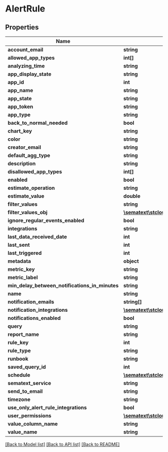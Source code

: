 # AlertRule

## Properties
Name | Type | Description | Notes
------------ | ------------- | ------------- | -------------
**account_email** | **string** |  | [optional] 
**allowed_app_types** | **int[]** |  | [optional] 
**analyzing_time** | **string** |  | [optional] 
**app_display_state** | **string** |  | [optional] 
**app_id** | **int** |  | [optional] 
**app_name** | **string** |  | [optional] 
**app_state** | **string** |  | [optional] 
**app_token** | **string** |  | [optional] 
**app_type** | **string** |  | [optional] 
**back_to_normal_needed** | **bool** |  | [optional] 
**chart_key** | **string** |  | [optional] 
**color** | **string** |  | [optional] 
**creator_email** | **string** |  | [optional] 
**default_agg_type** | **string** |  | [optional] 
**description** | **string** |  | [optional] 
**disallowed_app_types** | **int[]** |  | [optional] 
**enabled** | **bool** |  | [optional] 
**estimate_operation** | **string** |  | [optional] 
**estimate_value** | **double** |  | [optional] 
**filter_values** | **string** |  | [optional] 
**filter_values_obj** | [**\sematext\stcloud\Model\FilterValue[]**](FilterValue.md) |  | [optional] 
**ignore_regular_events_enabled** | **bool** |  | [optional] 
**integrations** | **string** |  | [optional] 
**last_data_received_date** | **int** |  | [optional] 
**last_sent** | **int** |  | [optional] 
**last_triggered** | **int** |  | [optional] 
**metadata** | **object** |  | [optional] 
**metric_key** | **string** |  | [optional] 
**metric_label** | **string** |  | [optional] 
**min_delay_between_notifications_in_minutes** | **string** |  | [optional] 
**name** | **string** |  | [optional] 
**notification_emails** | **string[]** |  | [optional] 
**notification_integrations** | [**\sematext\stcloud\Model\NotificationIntegration[]**](NotificationIntegration.md) |  | [optional] 
**notifications_enabled** | **bool** |  | [optional] 
**query** | **string** |  | [optional] 
**report_name** | **string** |  | [optional] 
**rule_key** | **int** |  | [optional] 
**rule_type** | **string** |  | [optional] 
**runbook** | **string** |  | [optional] 
**saved_query_id** | **int** |  | [optional] 
**schedule** | [**\sematext\stcloud\Model\AlertRuleScheduleWeekdayDto[]**](AlertRuleScheduleWeekdayDto.md) |  | [optional] 
**sematext_service** | **string** |  | [optional] 
**send_to_email** | **string** |  | [optional] 
**timezone** | **string** |  | [optional] 
**use_only_alert_rule_integrations** | **bool** |  | [optional] 
**user_permissions** | [**\sematext\stcloud\Model\UserPermissions**](UserPermissions.md) |  | [optional] 
**value_column_name** | **string** |  | [optional] 
**value_name** | **string** |  | [optional] 

[[Back to Model list]](../../README.md#documentation-for-models) [[Back to API list]](../../README.md#documentation-for-api-endpoints) [[Back to README]](../../README.md)

